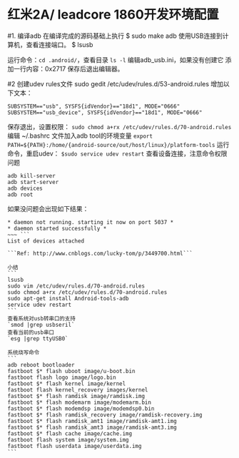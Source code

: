 # 红米2A/ leadcore 1860开发环境配置
#1. 编译adb
 在编译完成的源码基础上执行
	 $ sudo make adb
  使用USB连接到计算机，查看连接端口。
	  $ lsusb

 运行命令：` cd .android/ `，查看目录 ` ls -l `
	编辑adb_usb.ini，如果没有创建它
	添加一行内容：0x2717
	保存后退出编辑器。

#2 创建udev rules文件
	sudo gedit  /etc/udev/rules.d/53-android.rules
增加以下文本：
```
SUBSYSTEM=="usb", SYSFS{idVendor}=="18d1", MODE="0666"
SUBSYSTEM=="usb_device", SYSFS{idVendor}=="18d1", MODE="0666"
```
保存退出，设置权限：
`sudo chmod a+rx /etc/udev/rules.d/70-android.rules`
编辑 ~/.bashrc 文件加入adb tool的环境变量
`export PATH=${PATH}:/home/{android-source/out/host/linux}/platform-tools`
运行命令，重启udev：
```$sudo service udev restart```
查看设备连接，注意命令权限问题
~~~
adb kill-server
adb start-server
adb devices
adb root
~~~
如果没问题会出现如下结果：
~~~ ```
* daemon not running. starting it now on port 5037 *
* daemon started successfully *
~~~ ```
List of devices attached

```Ref: http://www.cnblogs.com/lucky-tom/p/3449700.html```

小结
```
lsusb
sudo vim /etc/udev/rules.d/70-android.rules
sudo chmod a+rx /etc/udev/rules.d/70-android.rules
sudo apt-get install Android-tools-adb
service udev restart
```
查看系统对usb转串口的支持
`smod |grep usbseril`
查看当前的usb串口
`esg |grep ttyUSB0`

系统烧写命令
```
adb reboot bootloader
fastboot $* flash uboot image/u-boot.bin 
fastboot flash logo image/logo.bin
fastboot $* flash kernel image/kernel 
fastboot flash kernel_recovery images/kernel
fastboot $* flash ramdisk image/ramdisk.img 
fastboot $* flash modemarm image/modemarm.bin 
fastboot $* flash modemdsp image/modemdsp0.bin 
fastboot $* flash ramdisk_recovery image/ramdisk-recovery.img 
fastboot $* flash ramdisk_amt1 image/ramdisk-amt1.img 
fastboot $* flash ramdisk_amt3 image/ramdisk-amt3.img 
fastboot $* flash cache image/cache.img  
fastboot flash system image/system.img
fastboot flash userdata image/userdata.img
```
